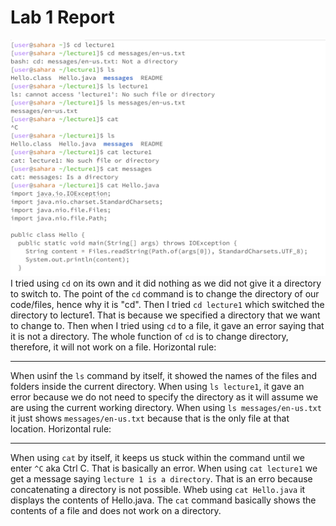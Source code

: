 # Lab 1 Report
![Image](Lab1.png)
I tried using `cd` on its own and it did nothing as we did not give it a directory to switch to. The point of the `cd` command is to change the directory of our code/files, hence why it is "cd".
Then I tried `cd lecture1` which switched the directory to lecture1. That is because we specified a directory that we want to change to. 
Then when I tried using `cd` to a file, it gave an error saying that it is not a directory. The whole function of `cd` is to change directory, therefore, it will not work on a file. 
Horizontal rule:

***
When usinf the `ls` command by itself, it showed the names of the files and folders inside the current directory.
When using `ls lecture1`, it gave an error because we do not need to specify the directory as it will assume we are using the current working directory.
When using `ls messages/en-us.txt` it just shows `messages/en-us.txt` because that is the only file at that location. 
Horizontal rule:

***
When using `cat` by itself, it keeps us stuck within the command until we enter `^C` aka Ctrl C. That is basically an error.
When using `cat lecture1` we get a message saying `lecture 1 is a directory`. That is an erro because concatenating a directory is not possible. 
Wheb using `cat Hello.java` it displays the contents of Hello.java. 
The `cat` command basically shows the contents of a file and does not work on a directory. 
